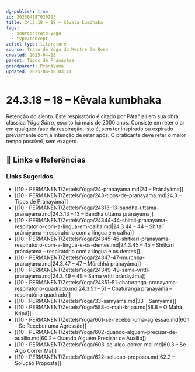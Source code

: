 ```yaml
---
dg-publish: true
id: 20250418T020213
title: 24.3.18 – 18 – Kêvala kumbhaka
tags:
  - source/trato-yoga
  - type/concept
zettel-type: literature
source: Trato de Yôga do Mestre De Rose
created: 2025-04-18
parent: Tipos de Pránáyáma
grandparent: Pránáyáma
updated: 2025-04-18T03:41
---
```


# 24.3.18 – 18 – Kêvala kumbhaka

Retenção do alento. Este respiratório é citado por Pátañjali em sua obra clássica *Yôga Sútra*, escrito há mais de 2000 anos. Consiste em reter o ar em qualquer fase da respiração, isto é, sem ter inspirado ou expirado previamente com a intenção de reter após. O praticante deve reter o maior tempo possível, sem exagero.

## 🔗 Links e Referências











### Links Sugeridos

- [[10 - PERMANENT/Zettels/Yoga/24-pranayama.md\|24 – Pránáyáma]]
- [[10 - PERMANENT/Zettels/Yoga/243-tipos-de-pranayama.md\|24.3 – Tipos de Pránáyáma]]
- [[10 - PERMANENT/Zettels/Yoga/24313-13-bandha-uttama-pranayama.md\|24.3.13 – 13 – Bandha uttama pránáyáma]]
- [[10 - PERMANENT/Zettels/Yoga/24344-44-shitali-pranayama-respiratorio-com-a-lingua-em-calha.md\|24.3.44 – 44 – Shítalí pránáyáma – respiratório com a língua em calha]]
- [[10 - PERMANENT/Zettels/Yoga/24345-45-shitkari-pranayama-respiratorio-com-a-lingua-e-os-dentes.md\|24.3.45 – 45 – Shítkarí pránáyáma – respiratório com a língua e os dentes]]
- [[10 - PERMANENT/Zettels/Yoga/24347-47-murchha-pranayama.md\|24.3.47 – 47 – Múrchhá pránáyáma]]
- [[10 - PERMANENT/Zettels/Yoga/24349-49-sama-vritti-pranayama.md\|24.3.49 – 49 – Sama vritti pránáyáma]]
- [[10 - PERMANENT/Zettels/Yoga/24351-51-chaturanga-pranayama-respiratorio-quadrado.md\|24.3.51 – 51 – Chaturánga pránáyáma – respiratório quadrado]]
- [[10 - PERMANENT/Zettels/Yoga/33-samyama.md\|33 – Samyama]]
- [[10 - PERMANENT/Zettels/Yoga/588-o-mah-kripa.md\|58.8 – O Mahā Kripá]]
- [[10 - PERMANENT/Zettels/Yoga/601-se-receber-uma-agressao.md\|60.1 – Se Receber uma Agressão]]
- [[10 - PERMANENT/Zettels/Yoga/602-quando-alguem-precisar-de-auxilio.md\|60.2 – Quando Alguém Precisar de Auxílio]]
- [[10 - PERMANENT/Zettels/Yoga/603-se-algo-correr-mal.md\|60.3 – Se Algo Correr Mal]]
- [[10 - PERMANENT/Zettels/Yoga/622-solucao-proposta.md\|62.2 – Solução Proposta]]